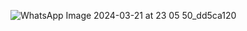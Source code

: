 ![WhatsApp Image 2024-03-21 at 23 05 50_dd5ca120](https://gist.github.com/assets/73538974/2ba0c287-9d8a-45b5-87bc-a2280c260071)
